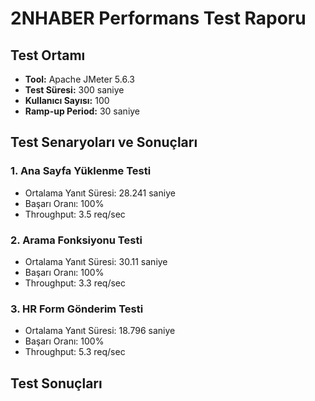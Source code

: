 # 2NHABER Performans Test Raporu

## Test Ortamı
- **Tool:** Apache JMeter 5.6.3
- **Test Süresi:** 300 saniye
- **Kullanıcı Sayısı:** 100
- **Ramp-up Period:** 30 saniye

## Test Senaryoları ve Sonuçları

### 1. Ana Sayfa Yüklenme Testi
- Ortalama Yanıt Süresi: 28.241 saniye
- Başarı Oranı: 100%
- Throughput: 3.5 req/sec

### 2. Arama Fonksiyonu Testi
- Ortalama Yanıt Süresi: 30.11 saniye
- Başarı Oranı: 100%
- Throughput: 3.3 req/sec

### 3. HR Form Gönderim Testi
- Ortalama Yanıt Süresi: 18.796 saniye
- Başarı Oranı: 100%
- Throughput: 5.3 req/sec

## Test Sonuçları 